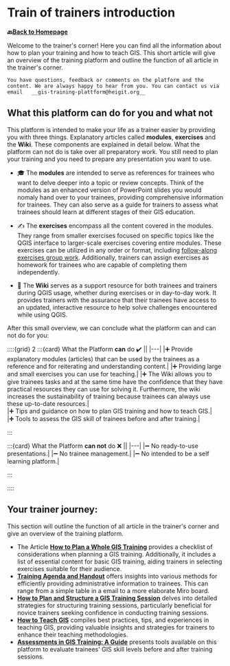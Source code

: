 # Train of trainers introduction

__🔙[Back to Homepage](/content/intro.md)__

Welcome to the trainer's corner! Here you can find all the information about how to plan your training and how to teach GIS.
This short article will give an overview of the training platform and outline the function of all article in the trainer's corner.

```{admonition} Contact the IFRC GIS Training Platform Team
You have questions, feedback or comments on the platform and the content. We are always happy to hear from you. You can contact us via email   __gis-training-plattform@heigit.org__
```

## What this platform can do for you and what not

This platform is intended to make your life as a trainer easier by providing you with three things. Explanatory articles called __modules__, __exercises__ and the __Wiki__. These components are explained in detail below.
What the platform can not do is take over all preparatory work. You still need to plan your training and you need to prepare any presentation you want to use. 

* 🎓 The __modules__ are intended to serve as references for trainees who want to delve deeper into a topic or review concepts. Think of the modules as an enhanced version of PowerPoint slides you would nomaly hand over to your trainees, providing comprehensive information for trainees. They can also serve as a guide for trainers to assess what trainees should learn at different stages of their GIS education.

* ✍️ The __exercises__ encompass all the content covered in the modules. They range from smaller exercises focused on specific topics like the QGIS interface to larger-scale exercises covering entire modules. These exercises can be utilized in any order or format, including [follow-along exercises group work](handson). Additionally, trainers can assign exercises as homework for trainees who are capable of completing them independently.

* 📖 The __Wiki__ serves as a support resource for both trainees and trainers during QGIS usage, whether during exercises or in day-to-day work. It provides trainers with the assurance that their trainees have access to an updated, interactive resource to help solve challenges encountered while using QGIS.

After this small overview, we can conclude what the platform can and can not do for you:

::::{grid} 2
:::{card} What the Platform __can__ do ✔️
||
|---|
|➕ Provide explanatory modules (articles) that can be used by the trainees as a reference and for reiterating and understanding content.|
|➕ Providing large and small exercises you can use for teaching.|
|➕ The Wiki allows you to give trainees tasks and at the same time have the confidence that they have practical resources they can use for solving it. Furthermore, the wiki increases the sustainability of training because trainees can always use these up-to-date resources.|  
|➕ Tips and guidance on how to plan GIS training and how to teach GIS.|  
|➕ Tools to assess the GIS skill of trainees before and after training.|  

:::

:::{card} What the Platform __can not__ do ❌
||
|---|
|➖ No ready-to-use presentations.|
|➖ No trainee management.|
|➖ No intended to be a self learning platform.|

:::

::::


## Your trainer journey:

This section will outline the function of all article in the trainer's corner and give an overview of the training platform.

* The Article [__How to Plan a Whole GIS Training__](/content/Trainers_corner/en_how_to_training.md) provides a checklist of considerations when planning a GIS training. Additionally, it includes a list of essential content for basic GIS training, aiding trainers in selecting exercises suitable for their audience.
* [__Training Agenda and Handout__](/content/Trainers_corner/en_training_graphical_outline.md) offers insights into various methods for efficiently providing administrative information to trainees. This can range from a simple table in a email to a more elaborate Miro board.
* [__How to Plan and Structure a GIS Training Session__](/content/Trainers_corner/en_training_day_structure.md) delves into detailed strategies for structuring training sessions, particularly beneficial for novice trainers seeking confidence in conducting training sessions.
* [__How to Teach GIS__](/content/Trainers_corner/en_how_to_teach_GIS.md) compiles best practices, tips, and experiences in teaching GIS, providing valuable insights and strategies for trainers to enhance their teaching methodologies.
* [__Assessments in GIS Training: A Guide__](/content/Trainers_corner/en_how_to_assessment.md) presents tools available on this platform to evaluate trainees' GIS skill levels before and after training sessions.
